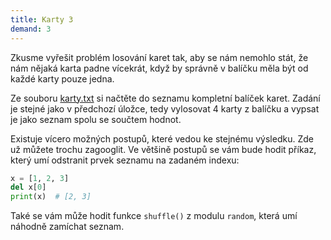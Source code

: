 ```yaml
---
title: Karty 3
demand: 3
---
```


Zkusme vyřešit problém losování karet tak, aby se nám nemohlo stát, že nám nějaká karta padne vícekrát, když by správně v balíčku měla být od každé karty pouze jedna.

Ze souboru [karty.txt](assets/karty.txt) si načtěte do seznamu kompletní balíček karet. Zadání je stejné jako v předchozí úložce, tedy vylosovat 4 karty z balíčku a vypsat je jako seznam spolu se součtem hodnot.

Existuje vícero možných postupů, které vedou ke stejnému výsledku. Zde už můžete trochu zagooglit. Ve většině postupů se vám bude hodit příkaz, který umí odstranit prvek seznamu na zadaném indexu:

```py
x = [1, 2, 3]
del x[0]
print(x)  # [2, 3]
```

Také se vám může hodit funkce `shuffle()` z modulu `random`, která umí náhodně zamíchat seznam.
